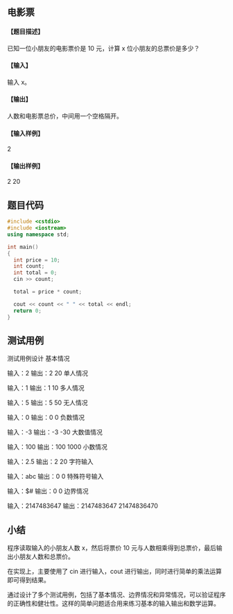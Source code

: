 ## 电影票

#### 【题目描述】

已知一位小朋友的电影票价是 10 元，计算 x 位小朋友的总票价是多少？

#### 【输入】

输入 x。

#### 【输出】

人数和电影票总价，中间用一个空格隔开。

#### 【输入样例】

2

#### 【输出样例】

2 20

## 题目代码

```c++
#include <cstdio>
#include <iostream>
using namespace std;

int main()
{
  int price = 10;
  int count;
  int total = 0;
  cin >> count;

  total = price * count;

  cout << count << " " << total << endl;
  return 0;
}
```

## 测试用例

测试用例设计
基本情况

输入：2
输出：2 20
单人情况

输入：1
输出：1 10
多人情况

输入：5
输出：5 50
无人情况

输入：0
输出：0 0
负数情况

输入：-3
输出：-3 -30
大数值情况

输入：100
输出：100 1000
小数情况

输入：2.5
输出：2 20
字符输入

输入：abc
输出：0 0
特殊符号输入

输入：$#
输出：0 0
边界情况

输入：2147483647
输出：2147483647 21474836470

## 小结

程序读取输入的小朋友人数 x，然后将票价 10 元与人数相乘得到总票价，最后输出小朋友人数和总票价。

在实现上，主要使用了 cin 进行输入，cout 进行输出，同时进行简单的乘法运算即可得到结果。

通过设计了多个测试用例，包括了基本情况、边界情况和异常情况，可以验证程序的正确性和健壮性。这样的简单问题适合用来练习基本的输入输出和数学运算。
